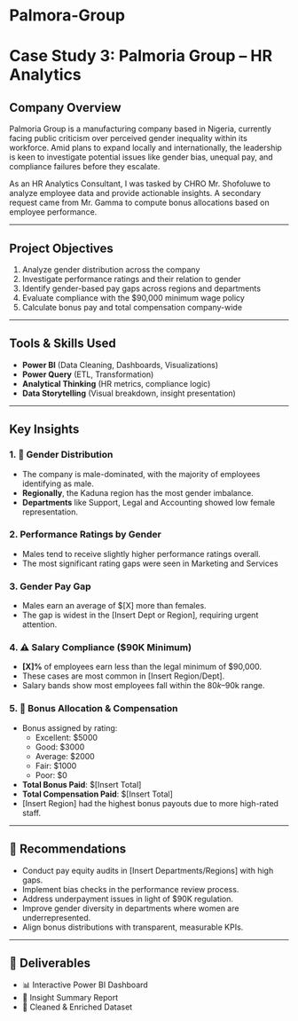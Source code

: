 # Palmora-Group

# Case Study 3: Palmoria Group – HR Analytics

## Company Overview

Palmoria Group is a manufacturing company based in Nigeria, currently facing public criticism over perceived gender inequality within its workforce. Amid plans to expand locally and internationally, the leadership is keen to investigate potential issues like gender bias, unequal pay, and compliance failures before they escalate.

As an HR Analytics Consultant, I was tasked by CHRO Mr. Shofoluwe to analyze employee data and provide actionable insights. A secondary request came from Mr. Gamma to compute bonus allocations based on employee performance.

---	

## Project Objectives

1. Analyze gender distribution across the company
2. Investigate performance ratings and their relation to gender
3. Identify gender-based pay gaps across regions and departments
4. Evaluate compliance with the $90,000 minimum wage policy
5. Calculate bonus pay and total compensation company-wide

---

## Tools & Skills Used

- **Power BI** (Data Cleaning, Dashboards, Visualizations)
- **Power Query** (ETL, Transformation)
- **Analytical Thinking** (HR metrics, compliance logic)
- **Data Storytelling** (Visual breakdown, insight presentation)

---

## Key Insights

### 1. 👥 Gender Distribution
- The company is male-dominated, with the majority of employees identifying as male.
- **Regionally**, the Kaduna region has the most gender imbalance.
- **Departments** like Support, Legal and Accounting showed low female representation.

### 2. Performance Ratings by Gender
- Males tend to receive slightly higher performance ratings overall.
- The most significant rating gaps were seen in Marketing and Services

### 3. Gender Pay Gap
- Males earn an average of $[X] more than females.
- The gap is widest in the [Insert Dept or Region], requiring urgent attention.

### 4. ⚠️ Salary Compliance ($90K Minimum)
- **[X]%** of employees earn less than the legal minimum of $90,000.
- These cases are most common in [Insert Region/Dept].
- Salary bands show most employees fall within the $80k–$90k range.

### 5. 🎁 Bonus Allocation & Compensation
- Bonus assigned by rating:  
  - Excellent: $5000  
  - Good: $3000  
  - Average: $2000  
  - Fair: $1000  
  - Poor: $0
- **Total Bonus Paid**: $[Insert Total]
- **Total Compensation Paid**: $[Insert Total]
- [Insert Region] had the highest bonus payouts due to more high-rated staff.

---

## 📝 Recommendations

- Conduct pay equity audits in [Insert Departments/Regions] with high gaps.
- Implement bias checks in the performance review process.
- Address underpayment issues in light of $90K regulation.
- Improve gender diversity in departments where women are underrepresented.
- Align bonus distributions with transparent, measurable KPIs.

---

## 📎 Deliverables

- 📊 Interactive Power BI Dashboard
- 🧠 Insight Summary Report
- 📁 Cleaned & Enriched Dataset
